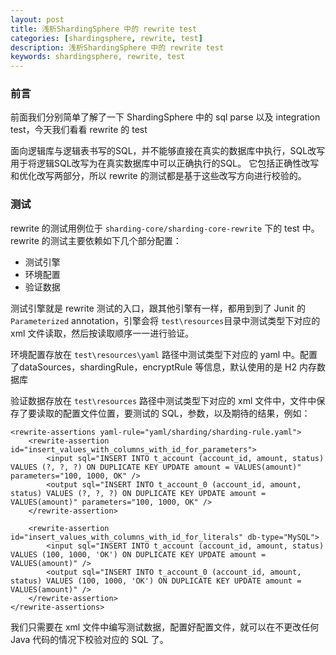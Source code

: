 ```yaml
---
layout: post  
title: 浅析ShardingSphere 中的 rewrite test  
categories: [shardingsphere, rewrite, test]  
description: 浅析ShardingSphere 中的 rewrite test  
keywords: shardingsphere, rewrite, test  
---
```


### 前言

前面我们分别简单了解了一下 ShardingSphere 中的 sql parse 以及 integration test，今天我们看看 rewrite 的 test

面向逻辑库与逻辑表书写的SQL，并不能够直接在真实的数据库中执行，SQL改写用于将逻辑SQL改写为在真实数据库中可以正确执行的SQL。 它包括正确性改写和优化改写两部分，所以 rewrite 的测试都是基于这些改写方向进行校验的。

### 测试

rewrite 的测试用例位于 `sharding-core/sharding-core-rewrite` 下的 test 中。rewrite 的测试主要依赖如下几个部分配置：

  - 测试引擎
  - 环境配置
  - 验证数据

测试引擎就是 rewrite 测试的入口，跟其他引擎有一样，都用到到了 Junit 的 `Parameterized` annotation，引擎会将 `test\resources`目录中测试类型下对应的 xml 文件读取，然后按读取顺序一一进行验证。

环境配置存放在 `test\resources\yaml` 路径中测试类型下对应的 yaml 中。配置了dataSources，shardingRule，encryptRule 等信息，默认使用的是 H2 内存数据库

验证数据存放在 `test\resources` 路径中测试类型下对应的 xml 文件中，文件中保存了要读取的配置文件位置，要测试的 SQL，参数，以及期待的结果，例如：

```
<rewrite-assertions yaml-rule="yaml/sharding/sharding-rule.yaml">
    <rewrite-assertion id="insert_values_with_columns_with_id_for_parameters">
        <input sql="INSERT INTO t_account (account_id, amount, status) VALUES (?, ?, ?) ON DUPLICATE KEY UPDATE amount = VALUES(amount)" parameters="100, 1000, OK" />
        <output sql="INSERT INTO t_account_0 (account_id, amount, status) VALUES (?, ?, ?) ON DUPLICATE KEY UPDATE amount = VALUES(amount)" parameters="100, 1000, OK" />
    </rewrite-assertion>
    
    <rewrite-assertion id="insert_values_with_columns_with_id_for_literals" db-type="MySQL">
        <input sql="INSERT INTO t_account (account_id, amount, status) VALUES (100, 1000, 'OK') ON DUPLICATE KEY UPDATE amount = VALUES(amount)" />
        <output sql="INSERT INTO t_account_0 (account_id, amount, status) VALUES (100, 1000, 'OK') ON DUPLICATE KEY UPDATE amount = VALUES(amount)" />
    </rewrite-assertion>
</rewrite-assertions>
```
我们只需要在 xml 文件中编写测试数据，配置好配置文件，就可以在不更改任何 Java 代码的情况下校验对应的 SQL 了。

